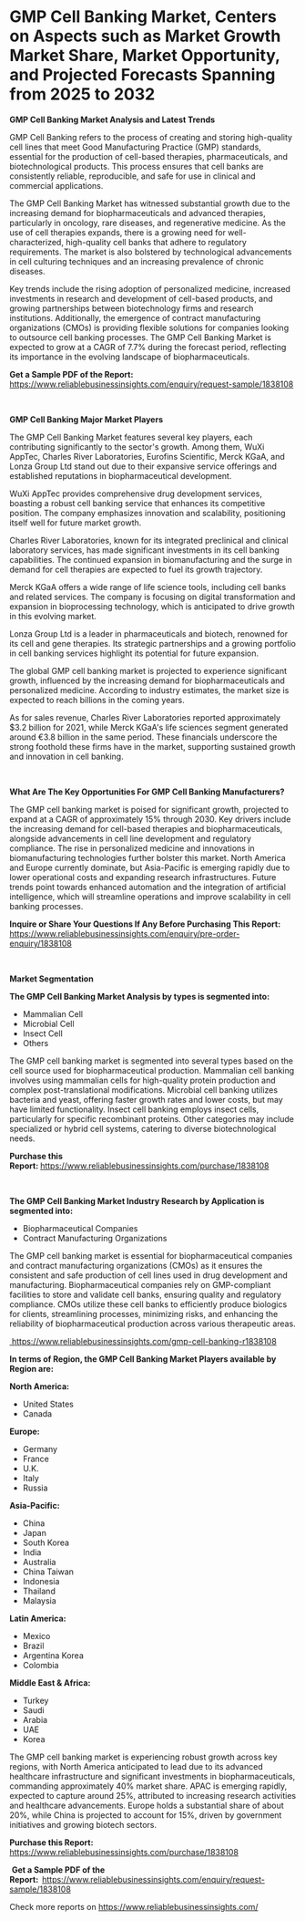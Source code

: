 <p><h1>GMP Cell Banking Market, Centers on Aspects such as Market Growth Market Share, Market Opportunity, and Projected Forecasts Spanning from 2025 to 2032</h1></p><p><strong>GMP Cell Banking Market Analysis and Latest Trends</strong></p>
<p><p>GMP Cell Banking refers to the process of creating and storing high-quality cell lines that meet Good Manufacturing Practice (GMP) standards, essential for the production of cell-based therapies, pharmaceuticals, and biotechnological products. This process ensures that cell banks are consistently reliable, reproducible, and safe for use in clinical and commercial applications.</p><p>The GMP Cell Banking Market has witnessed substantial growth due to the increasing demand for biopharmaceuticals and advanced therapies, particularly in oncology, rare diseases, and regenerative medicine. As the use of cell therapies expands, there is a growing need for well-characterized, high-quality cell banks that adhere to regulatory requirements. The market is also bolstered by technological advancements in cell culturing techniques and an increasing prevalence of chronic diseases.</p><p>Key trends include the rising adoption of personalized medicine, increased investments in research and development of cell-based products, and growing partnerships between biotechnology firms and research institutions. Additionally, the emergence of contract manufacturing organizations (CMOs) is providing flexible solutions for companies looking to outsource cell banking processes. The GMP Cell Banking Market is expected to grow at a CAGR of 7.7% during the forecast period, reflecting its importance in the evolving landscape of biopharmaceuticals.</p></p>
<p><strong>Get a Sample PDF of the Report:&nbsp;</strong> <a href="https://www.reliablebusinessinsights.com/enquiry/request-sample/1838108?utm_campaign=2321&utm_medium=2&utm_source=Github&utm_content=ia&utm_term=03032025&utm_id=gmp-cell-banking">https://www.reliablebusinessinsights.com/enquiry/request-sample/1838108</a></p>
<p>&nbsp;</p>
<p><strong>GMP Cell Banking Major Market Players</strong></p>
<p><p>The GMP Cell Banking Market features several key players, each contributing significantly to the sector's growth. Among them, WuXi AppTec, Charles River Laboratories, Eurofins Scientific, Merck KGaA, and Lonza Group Ltd stand out due to their expansive service offerings and established reputations in biopharmaceutical development.</p><p>WuXi AppTec provides comprehensive drug development services, boasting a robust cell banking service that enhances its competitive position. The company emphasizes innovation and scalability, positioning itself well for future market growth.</p><p>Charles River Laboratories, known for its integrated preclinical and clinical laboratory services, has made significant investments in its cell banking capabilities. The continued expansion in biomanufacturing and the surge in demand for cell therapies are expected to fuel its growth trajectory.</p><p>Merck KGaA offers a wide range of life science tools, including cell banks and related services. The company is focusing on digital transformation and expansion in bioprocessing technology, which is anticipated to drive growth in this evolving market.</p><p>Lonza Group Ltd is a leader in pharmaceuticals and biotech, renowned for its cell and gene therapies. Its strategic partnerships and a growing portfolio in cell banking services highlight its potential for future expansion.</p><p>The global GMP cell banking market is projected to experience significant growth, influenced by the increasing demand for biopharmaceuticals and personalized medicine. According to industry estimates, the market size is expected to reach billions in the coming years.</p><p>As for sales revenue, Charles River Laboratories reported approximately $3.2 billion for 2021, while Merck KGaA's life sciences segment generated around €3.8 billion in the same period. These financials underscore the strong foothold these firms have in the market, supporting sustained growth and innovation in cell banking.</p></p>
<p>&nbsp;</p>
<p><strong>What Are The Key Opportunities For GMP Cell Banking Manufacturers?</strong></p>
<p><p>The GMP cell banking market is poised for significant growth, projected to expand at a CAGR of approximately 15% through 2030. Key drivers include the increasing demand for cell-based therapies and biopharmaceuticals, alongside advancements in cell line development and regulatory compliance. The rise in personalized medicine and innovations in biomanufacturing technologies further bolster this market. North America and Europe currently dominate, but Asia-Pacific is emerging rapidly due to lower operational costs and expanding research infrastructures. Future trends point towards enhanced automation and the integration of artificial intelligence, which will streamline operations and improve scalability in cell banking processes.</p></p>
<p><strong>Inquire or Share Your Questions If Any Before Purchasing This Report:</strong> <a href="https://www.reliablebusinessinsights.com/enquiry/pre-order-enquiry/1838108?utm_campaign=2321&utm_medium=2&utm_source=Github&utm_content=ia&utm_term=03032025&utm_id=gmp-cell-banking">https://www.reliablebusinessinsights.com/enquiry/pre-order-enquiry/1838108</a></p>
<p>&nbsp;</p>
<p><strong>Market Segmentation</strong></p>
<p><strong>The GMP Cell Banking Market Analysis by types is segmented into:</strong></p>
<p><ul><li>Mammalian Cell</li><li>Microbial Cell</li><li>Insect Cell</li><li>Others</li></ul></p>
<p><p>The GMP cell banking market is segmented into several types based on the cell source used for biopharmaceutical production. Mammalian cell banking involves using mammalian cells for high-quality protein production and complex post-translational modifications. Microbial cell banking utilizes bacteria and yeast, offering faster growth rates and lower costs, but may have limited functionality. Insect cell banking employs insect cells, particularly for specific recombinant proteins. Other categories may include specialized or hybrid cell systems, catering to diverse biotechnological needs.</p></p>
<p><strong>Purchase this Report:&nbsp;</strong><a href="https://www.reliablebusinessinsights.com/purchase/1838108?utm_campaign=2321&utm_medium=2&utm_source=Github&utm_content=ia&utm_term=03032025&utm_id=gmp-cell-banking">https://www.reliablebusinessinsights.com/purchase/1838108</a></p>
<p>&nbsp;</p>
<p><strong>The GMP Cell Banking Market Industry Research by Application is segmented into:</strong></p>
<p><ul><li>Biopharmaceutical Companies</li><li>Contract Manufacturing Organizations</li></ul></p>
<p><p>The GMP cell banking market is essential for biopharmaceutical companies and contract manufacturing organizations (CMOs) as it ensures the consistent and safe production of cell lines used in drug development and manufacturing. Biopharmaceutical companies rely on GMP-compliant facilities to store and validate cell banks, ensuring quality and regulatory compliance. CMOs utilize these cell banks to efficiently produce biologics for clients, streamlining processes, minimizing risks, and enhancing the reliability of biopharmaceutical production across various therapeutic areas.</p></p>
<p><a href="https://www.reliablebusinessinsights.com/gmp-cell-banking-r1838108?utm_campaign=2321&utm_medium=2&utm_source=Github&utm_content=ia&utm_term=03032025&utm_id=gmp-cell-banking">&nbsp;https://www.reliablebusinessinsights.com/gmp-cell-banking-r1838108</a></p>
<p><strong>In terms of Region, the GMP Cell Banking Market Players available by Region are:</strong></p>
<p>
    <p> <strong> North America: </strong>
        <ul>
            <li>United States</li>
            <li>Canada</li>
        </ul>
        </p> 
    <p> <strong> Europe: </strong>
        <ul>
            <li>Germany</li>
            <li>France</li>
            <li>U.K.</li>
            <li>Italy</li>
            <li>Russia</li>
        </ul>
        </p> 
    <p> <strong> Asia-Pacific: </strong>
        <ul>
            <li>China</li>
            <li>Japan</li>
            <li>South Korea</li>
            <li>India</li>
            <li>Australia</li>
            <li>China Taiwan</li>
            <li>Indonesia</li>
            <li>Thailand</li>
            <li>Malaysia</li>
        </ul>
        </p> 
    <p> <strong> Latin America: </strong>
        <ul>
            <li>Mexico</li>
            <li>Brazil</li>
            <li>Argentina Korea</li>
            <li>Colombia</li>
        </ul>
        </p> 
    <p> <strong> Middle East & Africa: </strong>
        <ul>
            <li>Turkey</li>
            <li>Saudi</li>
            <li>Arabia</li>
            <li>UAE</li>
            <li>Korea</li>
        </ul>
    </p>
    </p>
<p><p>The GMP cell banking market is experiencing robust growth across key regions, with North America anticipated to lead due to its advanced healthcare infrastructure and significant investments in biopharmaceuticals, commanding approximately 40% market share. APAC is emerging rapidly, expected to capture around 25%, attributed to increasing research activities and healthcare advancements. Europe holds a substantial share of about 20%, while China is projected to account for 15%, driven by government initiatives and growing biotech sectors.</p></p>
<p><strong>Purchase this Report: </strong><a href="https://www.reliablebusinessinsights.com/purchase/1838108?utm_campaign=2321&utm_medium=2&utm_source=Github&utm_content=ia&utm_term=03032025&utm_id=gmp-cell-banking">https://www.reliablebusinessinsights.com/purchase/1838108</a></p>
<p>&nbsp;<strong>Get a Sample PDF of the Report:&nbsp;&nbsp;</strong><a href="https://www.reliablebusinessinsights.com/enquiry/request-sample/1838108?utm_campaign=2321&utm_medium=2&utm_source=Github&utm_content=ia&utm_term=03032025&utm_id=gmp-cell-banking">https://www.reliablebusinessinsights.com/enquiry/request-sample/1838108</a></p>
<p><strong></strong></p>
<p>Check more reports on <a href="https://www.reliablebusinessinsights.com/?utm_campaign=2321&utm_medium=2&utm_source=Github&utm_content=ia&utm_term=03032025&utm_id=gmp-cell-banking">https://www.reliablebusinessinsights.com/</a></p>